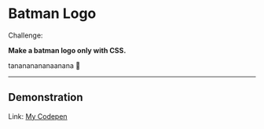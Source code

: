 # Batman Logo

Challenge:

**Make a batman logo only with CSS.**

tanananananaanana 🦇

___

## Demonstration

Link: [My Codepen](https://codepen.io/Vedderlino/full/xpewrm/)
